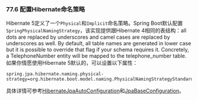 ### 77.6 配置Hibernate命名策略

Hibernate 5定义了一个`Physical`和`Implicit`命名策略。Spring Boot默认配置`SpringPhysicalNamingStrategy`，该实现提供跟Hibernate 4相同的表结构：all dots are replaced by underscores and camel cases are replaced by underscores as well. By default, all table names are generated in lower case but it is possible to override that flag if your schema requires it.
Concretely, a TelephoneNumber entity will be mapped to the telephone_number table.
如果你情愿使用Hibernate 5默认的，可以设置以下属性：
```properties
spring.jpa.hibernate.naming.physical-strategy=org.hibernate.boot.model.naming.PhysicalNamingStrategyStandardImpl
```
具体详情可参考[HibernateJpaAutoConfiguration](https://github.com/spring-projects/spring-boot/tree/v2.0.0.M2/spring-boot-autoconfigure/src/main/java/org/springframework/boot/autoconfigure/orm/jpa/HibernateJpaAutoConfiguration.java)和[JpaBaseConfiguration](https://github.com/spring-projects/spring-boot/tree/v2.0.0.M2/spring-boot-autoconfigure/src/main/java/org/springframework/boot/autoconfigure/orm/jpa/JpaBaseConfiguration.java)。